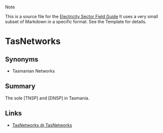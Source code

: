 > [!NOTE] 
> This is a source file for the [Electricity Sector Field Guide](https://grahamlea.github.io/Electricity-Sector-Field-Guide/)
> It uses a very small subset of Markdown in a specific format. See the Template for details.

# TasNetworks

## Synonyms
- Tasmanian Networks


## Summary

The sole [TNSP] and [DNSP] in Tasmania.


## Links
- [TasNetworks @ TasNetworks](https://www.tasnetworks.com.au/)


